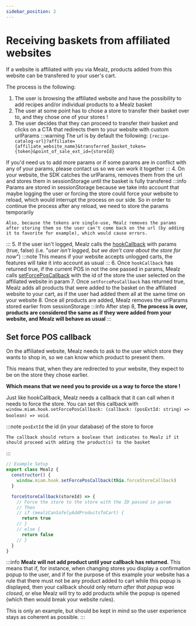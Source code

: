 ```yaml
---
sidebar_position: 2
---
```


# Receiving baskets from affiliated websites

If a website is affiliated with you via Mealz, products added from this website can be transfered to your user's cart.

The process is the following:
1. The user is browsing the affiliated website and have the possibility to add recipes and/or individual products to a Mealz basket
2. The user at some point has to chose a store to transfer their basket over to, and they chose one of your stores !
3. The user decides that they can proceed to transfer their basket and clicks on a CTA that redirects them to your website with custom urlParams 
:::warning
  The url is by default the following: `{recipe-catalog-url}?affiliate={affiliate_website_name}&transferred_basket_token={token}&point_of_sale_ext_id={storeId}`

  If you'd need us to add more params or if some params are in conflict with any of your params, please contact us so we can work it together
:::
4. On your website, the SDK catches the urlParams, removes them from the url and stores them in sessionStorage until the basket is fully transfered 
  :::info
    Params are stored in sessionStorage because we take into account that maybe logging the user or forcing the store could force your website to reload, which would interrupt the process on our side. So in order to continue the process after any reload, we need to store the params temporarily

    Also, because the tokens are single-use, Mealz removes the params after storing them so the user can't come back on the url (by adding it to favorite for example), which would cause errors.
  :::
5. If the user isn't logged, Mealz calls the [hookCallback](./set-up-and-usage/hooks) with params (true, false) (i.e. "*user isn't logged, but we don't care about the store for now*")
  :::note
    This means if your website accepts unlogged carts, the features will take it into account as usual
  :::
6. Once `hookCallback` has returned true, if the current POS in not the one passed in params, Mealz calls [setForcePosCallback](#set-force-pos-callback) with the id of the store the user selected on the affiliated website in param
7. Once `setForcePosCallback` has returned true, Mealz adds all products that were added to the basket on the affiliated website to your cart, as if the user had added them all at the same time on your website
8. Once all products are added, Mealz removes the urlParams stored earlier from sessionStorage
  :::info
    After step 8, **The process is over, products are considered the same as if they were added from your website, and Mealz will behave as usual**
  :::


## Set force POS callback

On the affiliated website, Mealz needs to ask to the user which store they wants to shop in, so we can know which product to present them.

This means that, when they are redirected to your website, they expect to be on the store they chose earlier.

**Which means that we need you to provide us a way to force the store !**

Just like hookCallback, Mealz needs a callback that it can call when it needs to force the store.
You can set this callback with `window.miam.hook.setForcePosCallback: (callback: (posExtId: string) => boolean) => void`.

  :::note
    `posExtId` the id (in your database) of the store to force

    The callback should return a boolean that indicates to Mealz if it should proceed with adding the product(s) to the basket
  :::

```javascript
// Example Setup
export class Mealz {
  constructor() {
    window.miam.hook.setForcePosCallback(this.forceStoreCallback)
  }

  forceStoreCallback(storeId) => {
    // Force the store to the store with the ID passed in param
    // Then
    // if (mealzCanSafelyAddProductsToCart) {
      return true
    // }
    // else {
      return false
    // }
  }
}
```
:::info
  **Mealz will not add product until your callback has returned.** This means that if, for instance, when changing stores you display a confirmation popup to the user, and if for the purpose of this example your website has a rule that there must not be any product added to cart while this popup is displayed, then your callback should only return *after that popup was closed*, or else Mealz will try to add products while the popup is opened (which then would break your website rules).

  This is only an example, but should be kept in mind so the user experience stays as coherent as possible.
:::